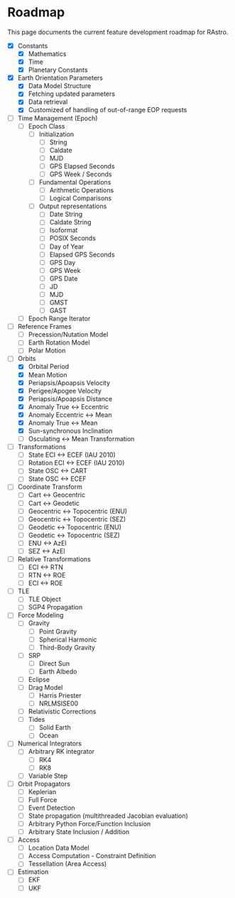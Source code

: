 # Roadmap

This page documents the current feature development roadmap for RAstro.

- [x] Constants
    - [x] Mathematics
    - [x] Time
    - [x] Planetary Constants
- [x] Earth Orientation Parameters
    - [x] Data Model Structure
    - [x] Fetching updated parameters
    - [x] Data retrieval
    - [x] Customized of handling of out-of-range EOP requests
- [ ] Time Management (Epoch)
    - [ ] Epoch Class
        - [ ] Initialization
            - [ ] String
            - [ ] Caldate
            - [ ] MJD
            - [ ] GPS Elapsed Seconds
            - [ ] GPS Week / Seconds
        - [ ] Fundamental Operations
          - [ ] Arithmetic Operations
          - [ ] Logical Comparisons
        - [ ] Output representations
          - [ ] Date String
          - [ ] Caldate String
          - [ ] Isoformat
          - [ ] POSIX Seconds
          - [ ] Day of Year
          - [ ] Elapsed GPS Seconds
          - [ ] GPS Day
          - [ ] GPS Week
          - [ ] GPS Date
          - [ ] JD
          - [ ] MJD
          - [ ] GMST
          - [ ] GAST
    - [ ] Epoch Range Iterator
- [ ] Reference Frames
    - [ ] Precession/Nutation Model
    - [ ] Earth Rotation Model
    - [ ] Polar Motion
- [ ] Orbits
    - [x] Orbital Period
    - [x] Mean Motion
    - [x] Periapsis/Apoapsis Velocity
    - [x] Perigee/Apogee Velocity
    - [x] Periapsis/Apoapsis Distance
    - [x] Anomaly True <-> Eccentric
    - [x] Anomaly Eccentric <-> Mean
    - [x] Anomaly True <-> Mean
    - [x] Sun-synchronous Inclination
    - [ ] Osculating <-> Mean Transformation
- [ ] Transformations
    - [ ] State ECI <-> ECEF (IAU 2010)
    - [ ] Rotation ECI <-> ECEF (IAU 2010)
    - [ ] State OSC <-> CART
    - [ ] State OSC <-> ECEF
- [ ] Coordinate Transform
    - [ ] Cart <-> Geocentric
    - [ ] Cart <-> Geodetic
    - [ ] Geocentric <-> Topocentric (ENU)
    - [ ] Geocentric <-> Topocentric (SEZ)
    - [ ] Geodetic <-> Topocentric (ENU)
    - [ ] Geodetic <-> Topocentric (SEZ)
    - [ ] ENU <-> AzEl
    - [ ] SEZ <-> AzEl
- [ ] Relative Transformations
    - [ ] ECI <-> RTN
    - [ ] RTN <-> ROE
    - [ ] ECI <-> ROE
- [ ] TLE
    - [ ] TLE Object
    - [ ] SGP4 Propagation
- [ ] Force Modeling
    - [ ] Gravity
        - [ ] Point Gravity
        - [ ] Spherical Harmonic
        - [ ] Third-Body Gravity
    - [ ] SRP
        - [ ] Direct Sun
        - [ ] Earth Albedo
    - [ ] Eclipse
    - [ ] Drag Model
        - [ ] Harris Priester
        - [ ] NRLMSISE00
    - [ ] Relativistic Corrections
    - [ ] Tides 
        - [ ] Solid Earth
        - [ ] Ocean
- [ ] Numerical Integrators
    - [ ] Arbitrary RK integrator
        - [ ] RK4
        - [ ] RK8
    - [ ] Variable Step
- [ ] Orbit Propagators
    - [ ] Keplerian
    - [ ] Full Force
    - [ ] Event Detection
    - [ ] State propagation (multithreaded Jacobian evaluation)
    - [ ] Arbitrary Python Force/Function Inclusion
    - [ ] Arbitrary State Inclusion / Addition
- [ ] Access
    - [ ] Location Data Model
    - [ ] Access Computation - Constraint Definition
    - [ ] Tessellation (Area Access)
- [ ] Estimation
    - [ ] EKF
    - [ ] UKF